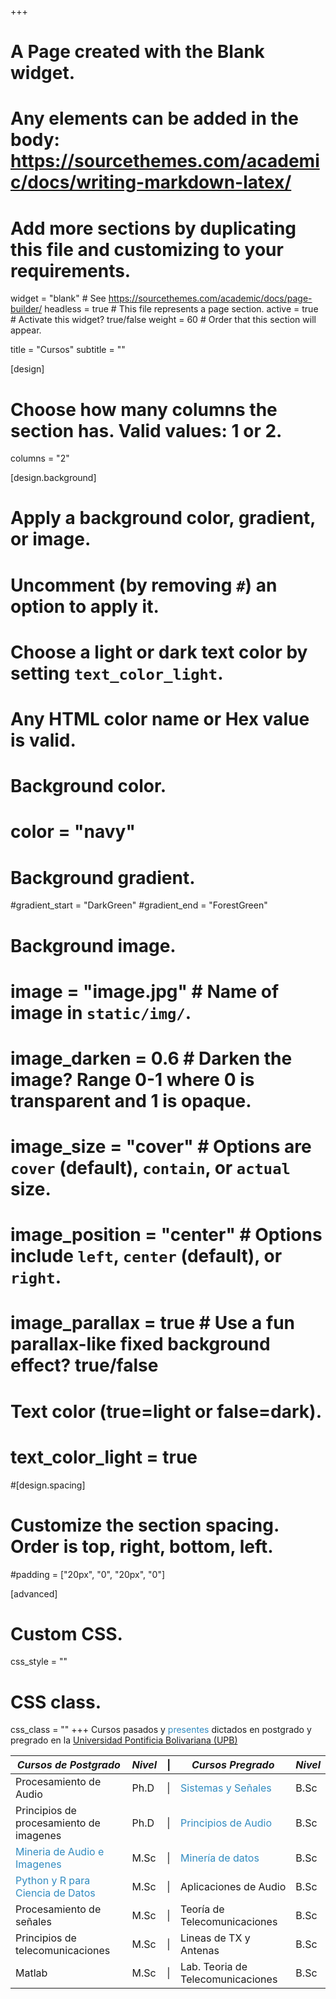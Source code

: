 +++
# A Page created with the Blank widget.
# Any elements can be added in the body: https://sourcethemes.com/academic/docs/writing-markdown-latex/
# Add more sections by duplicating this file and customizing to your requirements.

widget = "blank"  # See https://sourcethemes.com/academic/docs/page-builder/
headless = true  # This file represents a page section.
active = true  # Activate this widget? true/false
weight = 60  # Order that this section will appear.

title = "Cursos"
subtitle = ""

[design]
  # Choose how many columns the section has. Valid values: 1 or 2.
  columns = "2"

[design.background]
  # Apply a background color, gradient, or image.
  #   Uncomment (by removing `#`) an option to apply it.
  #   Choose a light or dark text color by setting `text_color_light`.
  #   Any HTML color name or Hex value is valid.

  # Background color.
  # color = "navy"
  
  # Background gradient.
  #gradient_start = "DarkGreen"
  #gradient_end = "ForestGreen"
  
  # Background image.
  # image = "image.jpg"  # Name of image in `static/img/`.
  # image_darken = 0.6  # Darken the image? Range 0-1 where 0 is transparent and 1 is opaque.
  # image_size = "cover"  #  Options are `cover` (default), `contain`, or `actual` size.
  # image_position = "center"  # Options include `left`, `center` (default), or `right`.
  # image_parallax = true  # Use a fun parallax-like fixed background effect? true/false
  
  # Text color (true=light or false=dark).
  # text_color_light = true

#[design.spacing]
  # Customize the section spacing. Order is top, right, bottom, left.
  #padding = ["20px", "0", "20px", "0"]

[advanced]
 # Custom CSS. 
 css_style = ""
 
 # CSS class.
 css_class = ""
+++
Cursos pasados y <span style="color:#328cc1">presentes</span> dictados en postgrado y pregrado en la [Universidad Pontificia Bolivariana (UPB)](http://www.upb.edu.co/)

| *Cursos de Postgrado* |  *Nivel*  | &#124; | *Cursos Pregrado* |  *Nivel*  |
| ------------------------| :----- | --- | ---------------------- | :----- |
| Procesamiento de Audio      |   Ph.D  | &#124; | <span style="color:#328cc1">Sistemas y Señales</span>     |   B.Sc  |
| Principios de procesamiento de imagenes | Ph.D |&#124; | <span style="color:#328cc1">Principios de Audio</span> |   B.Sc  |
|<span style="color:#328cc1"> Mineria de Audio e Imagenes </span>|  M.Sc  |&#124; | <span style="color:#328cc1">Minería de datos</span>   |   B.Sc  |
| <span style="color:#328cc1"> Python y R para Ciencia de Datos</span>  | M.Sc  | &#124; | Aplicaciones de Audio | B.Sc |
| Procesamiento de señales       | M.Sc    |&#124; | Teoría de Telecomunicaciones  |   B.Sc  |
| Principios de telecomunicaciones | M.Sc |&#124; | Lineas de TX y Antenas | B.Sc |
| Matlab                   | M.Sc    |&#124; | Lab. Teoria de Telecomunicaciones | B.Sc |